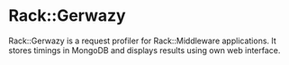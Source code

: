 Rack::Gerwazy
=======================

Rack::Gerwazy is a request profiler for Rack::Middleware applications.
It stores timings in MongoDB and displays results using own web interface.


